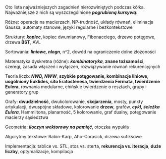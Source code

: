 Oto lista najważniejszych zagadnień nierozwiniętych podczas kółka. Najważniejsze z nich są wyszczególnione ***pogrubioną kursywą***:

Różne:
operacje na macierzach, NP-trudność, układy równań, eliminacja Gaussa, automaty stanowe, języki regularne i bezkontekstowe

Struktury:
***kopiec***, kopiec dwumianowy, Fibonacciego, drzewo potęgowe, drzewa **BST**, AVL

Sortowania:
***liniowe, nlogn***, n^2, dowód na ograniczenie dolne złożoności

Matematyka dyskretna (różne):
***kombinatoryka***, **znane tożsamości**, szeregi, zasada włączeń i wyłączeń, rozwiązywanie równań rekurencyjnych

Teoria liczb:
***NWD, NWW***, **szybkie potęgowanie, kombinacje liniowe, uogólniony Euklides, sito Eratostenesa, twierdzenia Fermata, twierdzenie Eulera**, równania modularne, chińskie twierdzenie o resztach, grupy i generatory grup

Grafy:
**dwudzielność**, dwukolorowanie, **skojarzenia**, mosty, punkty artykulacji, dwuspójne składowe, kolorowanie **drzew**, grafów, ***cykl, ścieżka Eulera***, Hammiltona, planarność, 5 kolorowanie, graf dualny, potęgowanie macierzy sąsiedztwa

Geometria:
***iloczyn wektorowy na pamięć***, otoczka wypukła

Algorytmy tekstowe:
Rabin-Karp, Aho-Corasick, drzewa sufiksowe

Implementacja:
tablice vs. STL, stos vs. sterta, **rekurencja vs. iteracja**, **duże liczby**, optymalizacje, kompilacja
